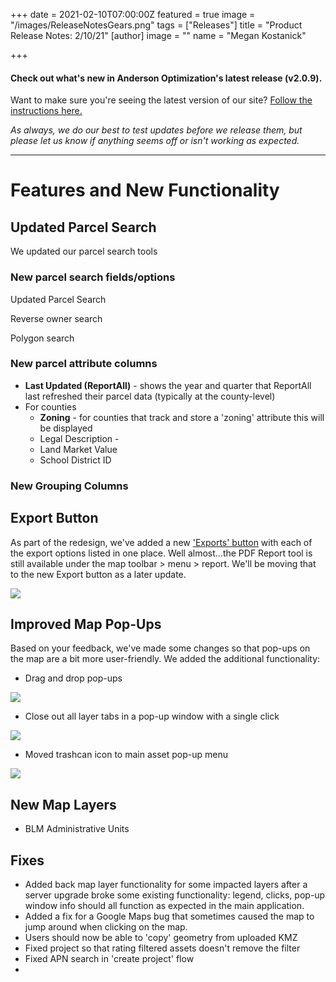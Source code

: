 +++
date = 2021-02-10T07:00:00Z
featured = true
image = "/images/ReleaseNotesGears.png"
tags = ["Releases"]
title = "Product Release Notes: 2/10/21"
[author]
image = ""
name = "Megan Kostanick"

+++
#### **Check out what's new in Anderson Optimization's latest release (v2.0.9).**

Want to make sure you're seeing the latest version of our site? [Follow the instructions here.](https://docs.andersonopt.com/Prospect/VersionReleaseNotes/latestversion/ "Get Latest Version")

_As always, we do our best to test updates before we release them, but please let us know if anything seems off or isn't working as expected._

***

# **Features and New Functionality**

## Updated Parcel Search

We updated our parcel search tools 

### New parcel search fields/options

Updated Parcel Search 

Reverse owner search 

Polygon search

### New parcel attribute columns

* **Last Updated (ReportAll)** - shows the year and quarter that ReportAll last refreshed their parcel data (typically at the county-level)
* For counties
  * **Zoning** - for counties that track and store a 'zoning' attribute this will be displayed
  * Legal Description - 
  * Land Market Value
  * School District ID

### New Grouping Columns 

## Export Button

As part of the redesign, we've added a new ['Exports' button](https://docs.andersonopt.com/prospect/export-project-data "'Exports' button") with each of the export options listed in one place. Well almost...the PDF Report tool is still available under the map toolbar > menu > report. We'll be moving that to the new Export button as a later update.

![](/images/exportbutton.png)

## Improved Map Pop-Ups

Based on your feedback, we've made some changes so that pop-ups on the map are a bit more user-friendly. We added the additional functionality:

* Drag and drop pop-ups

![](/images/drag-drop-popups.png)

* Close out all layer tabs in a pop-up window with a single click

![](/images/one-click-close.png)

* Moved trashcan icon to main asset pop-up menu

![](/images/trach-icon-pop-up.png)

## New Map Layers 

* BLM Administrative Units 

## Fixes

* Added back map layer functionality for some impacted layers after a server upgrade broke some existing functionality: legend, clicks, pop-up window info should all function as expected in the main application.
* Added a fix for a Google Maps bug that sometimes caused the map to jump around when clicking on the map. 
* Users should now be able to 'copy' geometry from uploaded KMZ
* Fixed project so that rating filtered assets doesn't remove the filter
* Fixed APN search in 'create project' flow
* 